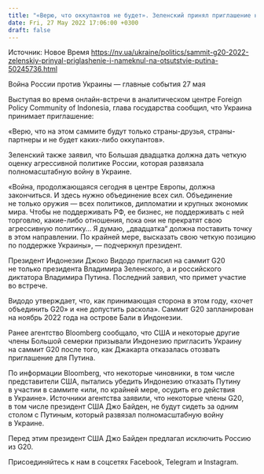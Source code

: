 ```yaml
---
title: "«Верю, что оккупантов не будет». Зеленский принял приглашение на саммит G20 осенью, куда позвали Путина"
date: Fri, 27 May 2022 17:06:00 +0300
draft: false
---
```

Источник: Новое Время https://nv.ua/ukraine/politics/sammit-g20-2022-zelenskiy-prinyal-priglashenie-i-nameknul-na-otsutstvie-putina-50245736.html


Война России против Украины — главные события 27 мая

 Выступая во время онлайн-встречи в аналитическом центре Foreign Policy Community of Indonesia, глава государства сообщил, что Украина принимает приглашение:

«Верю, что на этом саммите будут только страны-друзья, страны-партнеры и не будет каких-либо оккупантов».

Зеленский также заявил, что Большая двадцатка должна дать четкую оценку агрессивной политике России, которая развязала полномасштабную войну в Украине.

«Война, продолжающаяся сегодня в центре Европы, должна закончиться. И здесь нужно объединение всех сил. Объединение не только оружия — всех политиков, дипломатии и крупных экономик мира. Чтобы не поддерживать РФ, ее бизнес, не поддерживать с ней торговлю, какие-либо отношения, пока они не прекратят свою агрессивную политику… Я думаю, „двадцатка“ должна поставить точку в этом направлении. По крайней мере, высказать свою четкую позицию по поддержке Украины», — подчеркнул президент.

Президент Индонезии Джоко Видодо пригласил на саммит G20 не только президента Владимира Зеленского, а и российского диктатора Владимира Путина. Последний заявил, что примет участие во встрече.

Видодо утверждает, что, как принимающая сторона в этом году, «хочет объединить G20» и «не допустить раскола». Саммит G20 запланирован на ноябрь 2022 года на острове Бали в Индонезии.

 Ранее агентство Bloomberg сообщало, что США и некоторые другие члены Большой семерки призывали Индонезию пригласить Украину на саммит G20 после того, как Джакарта отказалась отозвать приглашение для Путина.

По информации Bloomberg, что некоторые чиновники, в том числе представители США, пытались убедить Индонезию отказать Путину в участии в саммите «или, по крайней мере, осудить его действия в Украине». Источники агентства заявили, что некоторые члены G20, в том числе президент США Джо Байден, не будут сидеть за одним столом с Путиным, который развязал полномасштабную войну в Украине.

 Перед этим президент США Джо Байден предлагал исключить Россию из G20.

Присоединяйтесь к нам в соцсетях Facebook, Telegram и Instagram.
